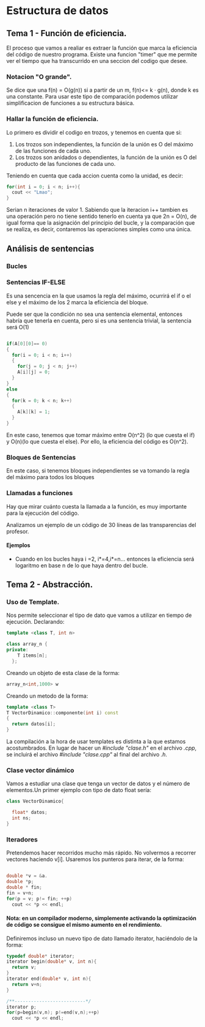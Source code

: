 # Estructura de datos
## Tema 1 - Función de eficiencia.
El proceso que vamos a realiar es extraer la función que marca la eficiencia del código de nuestro programa.
Existe una funcion "timer" que me permite ver el tiempo que ha transcurrido en una seccion del codigo que desee.
### Notacion "O grande".
Se dice que una f(n) = O(g(n)) si a partir de un m,  f(n)<= k · g(n), donde k es una constante.
Para usar este tipo de comparación podemos utilizar simplificacion de funciones a su estructura básica.
### Hallar la función de eficiencia.

Lo primero es dividir el codigo en trozos, y tenemos en cuenta que si:
1. Los trozos son independientes, la función de la unión es O del máximo de las funciones de cada uno.
2. Los trozos son anidados o dependientes, la función de la unión es O del producto de las funciones de cada uno.

Teniendo en cuenta que cada accion cuenta como la unidad, es decir:
```c++
for(int i = 0; i < n; i++){
  cout << "Lmao";
}
```
Serian n iteraciones de valor 1. Sabiendo que la iteracion i++ tambien es una operación pero no tiene sentido tenerlo en cuenta ya que 2n = O(n), de igual forma que la asignación del principio del bucle, y la comparación que se realiza, es decir, contaremos las operaciones simples como una única.

## Análisis de sentencias

### Bucles


### Sentencias IF-ELSE

Es una sencencia en la que usamos la regla del máximo, ocurrirá el if o el else y el máximo de los 2 marca la eficiencia del bloque.

Puede ser que la condición no sea una sentencia elemental, entonces habría que tenerla en cuenta, pero si es una sentencia trivial, la sentencia será O(1)

```c++

if(A[0][0]== 0)
{
  for(i = 0; i < n; i++)
  {
    for(j = 0; j < n; j++)
    A[i][j] = 0;
  }
}
else
{
  for(k = 0; k < n; k++)
  {
    A[k][k] = 1;
  }
}
```

En este caso, tenemos que tomar máximo entre O(n^2) (lo que cuesta el if) y O(n)(lo que cuesta el else). Por ello, la eficiencia del código es O(n^2).

### Bloques de Sentencias
En este caso, si tenemos bloques independientes se va tomando la regla del máximo para todos los bloques

### Llamadas a funciones

Hay que mirar cuánto cuesta la llamada a la función, es muy importante para la ejecución del código.

Analizamos un ejemplo de un código de 30 líneas de las transparencias del profesor.


#### Ejemplos

* Cuando en los bucles haya i  =2, i*=4,i*=n... entonces la eficiencia será logaritmo en base n de lo que haya dentro del bucle.



## Tema 2 - Abstracción.

### Uso de Template.

Nos permite seleccionar el tipo de dato que vamos a utilizar en tiempo de ejecución.
Declarando:
```c++
template <class T, int n>

class array_n {
private:
    T items[n];
  };
```
Creando un objeto de esta clase de la forma:

```c++
array_n<int,1000> w

```
Creando un metodo de la forma:

```c++
template <class T>
T VectorDinamico::componente(int i) const
{
  return datos[i];
}
```

La compilación a la hora de usar templates es distinta a la que estamos acostumbrados. En lugar de hacer un _#include "clase.h"_ en el archivo _.cpp_, se incluirá el archivo _#include "clase.cpp"_ al final del archivo _.h_.

### Clase vector dinámico

Vamos a estudiar una clase que tenga un vector de datos y el número de elementos.Un primer ejemplo con tipo de dato float sería:

```c++
class VectorDinamico{

  float* datos;
  int ns;
}
```


###  Iteradores

Pretendemos hacer recorridos mucho más rápido. No volvermos a recorrer vectores haciendo v[i]. Usaremos los punteros para iterar, de la forma:

```c++

double *v = &a.
double *p;
double * fin;
fin = v+n;
for(p = v; p!= fin; ++p)
  cout << *p << endl;
```

#### Nota: en un compilador moderno, simplemente activando la optimización de código se consigue el mismo aumento en el rendimiento.

Definiremos incluso un nuevo tipo de dato llamado iterator, haciéndolo de la forma:

```c++
typedef double* iterator;
iterator begin(double* v, int n){
  return v;
}
iterator end(double* v, int n){
  return v+n;
}

/**--------------------------*/
iterator p;
for(p=begin(v,n); p!=end(v,n);++p)
  cout << *p << endl;
```

